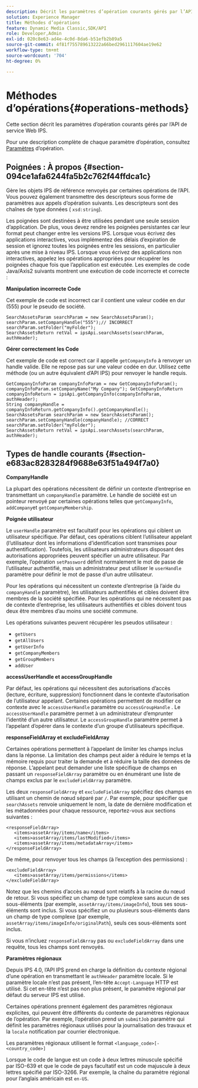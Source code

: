 ```yaml
---
description: Décrit les paramètres d’opération courants gérés par l’API du service Web IPS.
solution: Experience Manager
title: Méthodes d’opérations
feature: Dynamic Media Classic,SDK/API
role: Developer,Admin
exl-id: 020c8e63-ad4e-4c0d-8da6-b51efb2b89a5
source-git-commit: 4f81f755789613222a66bed2961117604ae19e62
workflow-type: tm+mt
source-wordcount: '704'
ht-degree: 0%

---
```


# Méthodes d’opérations{#operations-methods}

Cette section décrit les paramètres d’opération courants gérés par l’API de service Web IPS.

Pour une description complète de chaque paramètre d’opération, consultez [Paramètres](/help/aem-ips-api/operations/c-operations-intro/c-methods/c-methods.md) d’opération.

## Poignées : À propos {#section-094ce1afa6244fa5b2c762f44ffdca1c}

Gère les objets IPS de référence renvoyés par certaines opérations de l’API. Vous pouvez également transmettre des descripteurs sous forme de paramètres aux appels d’opération suivants. Les descripteurs sont des chaînes de type données ( `xsd:string`).

Les poignées sont destinées à être utilisées pendant une seule session d’application. De plus, vous devez rendre les poignées persistantes car leur format peut changer entre les versions IPS. Lorsque vous écrivez des applications interactives, vous implémentez des délais d’expiration de session et ignorez toutes les poignées entre les sessions, en particulier après une mise à niveau IPS. Lorsque vous écrivez des applications non interactives, appelez les opérations appropriées pour récupérer les poignées chaque fois que l’application est exécutée. Les exemples de code Java/Axis2 suivants montrent une exécution de code incorrecte et correcte :

**Manipulation incorrecte Code**

Cet exemple de code est incorrect car il contient une valeur codée en dur (555) pour le pseudo de société.

```
SearchAssetsParam searchParam = new SearchAssetsParam(); searchParam.setCompanyHandle("555");// INCORRECT 
searchParam.setFolder("myFolder"); 
SearchAssetsReturn retVal = ipsApi.searchAssets(searchParam, authHeader);
```

**Gérer correctement les Code**

Cet exemple de code est correct car il appelle `getCompanyInfo` à renvoyer un handle valide. Elle ne repose pas sur une valeur codée en dur. Utilisez cette méthode (ou un autre équivalent d’API IPS) pour renvoyer le handle requis.

```
GetCompanyInfoParam companyInfoParam = new GetCompanyInfoParam(); 
companyInfoParam.setCompanyName("My Company"); GetCompanyInfoReturn companyInfoReturn = ipsApi.getCompanyInfo(companyInfoParam, authHeader); 
String companyHandle = companyInfoReturn.getCompanyInfo().getCompanyHandle(); 
SearchAssetsParam searchParam = new SearchAssetsParam(); searchParam.setCompanyHandle(companyHandle); //CORRECT 
searchParam.setFolder("myFolder"); 
SearchAssetsReturn retVal = ipsApi.searchAssets(searchParam, authHeader);
```

## Types de handle courants {#section-e683ac8283284f9688e63f51a494f7a0}

**CompanyHandle**

La plupart des opérations nécessitent de définir un contexte d’entreprise en transmettant un `companyHandle` paramètre. Le handle de société est un pointeur renvoyé par certaines opérations telles que `getCompanyInfo`, `addCompany`et `getCompanyMembership`.

**Poignée utilisateur**

Le `userHandle` paramètre est facultatif pour les opérations qui ciblent un utilisateur spécifique. Par défaut, ces opérations ciblent l’utilisateur appelant (l’utilisateur dont les informations d’identification sont transmises pour authentification). Toutefois, les utilisateurs administrateurs disposant des autorisations appropriées peuvent spécifier un autre utilisateur. Par exemple, l’opération `setPassword` définit normalement le mot de passe de l’utilisateur authentifié, mais un administrateur peut utiliser le `userHandle` paramètre pour définir le mot de passe d’un autre utilisateur.

Pour les opérations qui nécessitent un contexte d’entreprise (à l’aide du `companyHandle` paramètre), les utilisateurs authentifiés et cibles doivent être membres de la société spécifiée. Pour les opérations qui ne nécessitent pas de contexte d’entreprise, les utilisateurs authentifiés et cibles doivent tous deux être membres d’au moins une société commune.

Les opérations suivantes peuvent récupérer les pseudos utilisateur :

* `getUsers`
* `getAllUsers`
* `getUserInfo`
* `getCompanyMembers`
* `getGroupMembers`
* `addUser`

**accessUserHandle et accessGroupHandle**

Par défaut, les opérations qui nécessitent des autorisations d’accès (lecture, écriture, suppression) fonctionnent dans le contexte d’autorisation de l’utilisateur appelant. Certaines opérations permettent de modifier ce contexte avec le `accessUserHandle` paramètre ou `accessGroupHandle` . Le `accessUserHandle` paramètre permet à un administrateur d’emprunter l’identité d’un autre utilisateur. Le `accessGroupHandle` paramètre permet à l’appelant d’opérer dans le contexte d’un groupe d’utilisateurs spécifique.

**responseFieldArray et excludeFieldArray**

Certaines opérations permettent à l’appelant de limiter les champs inclus dans la réponse. La limitation des champs peut aider à réduire le temps et la mémoire requis pour traiter la demande et à réduire la taille des données de réponse. L’appelant peut demander une liste spécifique de champs en passant un `responseFieldArray` paramètre ou en énumérant une liste de champs exclus par le `excludeFieldArray` paramètre.

Les deux `responseFieldArray` et `excludeFieldArray` spécifiez des champs en utilisant un chemin de nœud séparé par `/`. Par exemple, pour spécifier que `searchAssets` renvoie uniquement le nom, la date de dernière modification et les métadonnées pour chaque ressource, reportez-vous aux sections suivantes :

```
<responseFieldArray> 
   <items>assetArray/items/name</items> 
   <items>assetArray/items/lastModified</items> 
   <items>assetArray/items/metadataArray</items> 
</responseFieldArray>
```

De même, pour renvoyer tous les champs (à l’exception des permissions) :

```
<excludeFieldArray> 
   <items>assetArray/items/permissions</items> 
</excludeFieldArray>
```

Notez que les chemins d’accès au nœud sont relatifs à la racine du nœud de retour. Si vous spécifiez un champ de type complexe sans aucun de ses sous-éléments (par exemple, `assetArray/items/imageInfo`), tous ses sous-éléments sont inclus. Si vous spécifiez un ou plusieurs sous-éléments dans un champ de type complexe (par exemple, `assetArray/items/imageInfo/originalPath`), seuls ces sous-éléments sont inclus.

Si vous n’incluez `responseFieldArray` pas ou `excludeFieldArray` dans une requête, tous les champs sont renvoyés.

**Paramètres régionaux**

Depuis IPS 4.0, l’API IPS prend en charge la définition du contexte régional d’une opération en transmettant le `authHeader` paramètre locale. Si le paramètre locale n’est pas présent, l’en-tête `Accept-Language` HTTP est utilisé. Si cet en-tête n’est pas non plus présent, le paramètre régional par défaut du serveur IPS est utilisé.

Certaines opérations prennent également des paramètres régionaux explicites, qui peuvent être différents du contexte de paramètres régionaux de l’opération. Par exemple, l’opération prend un `submitJob` paramètre qui définit les paramètres régionaux utilisés pour la journalisation des travaux et la `locale` notification par courrier électronique.

Les paramètres régionaux utilisent le format `<language_code>[-<country_code>]`

Lorsque le code de langue est un code à deux lettres minuscule spécifié par ISO-639 et que le code de pays facultatif est un code majuscule à deux lettres spécifié par ISO-3266. Par exemple, la chaîne du paramètre régional pour l’anglais américain est `en-US`.
